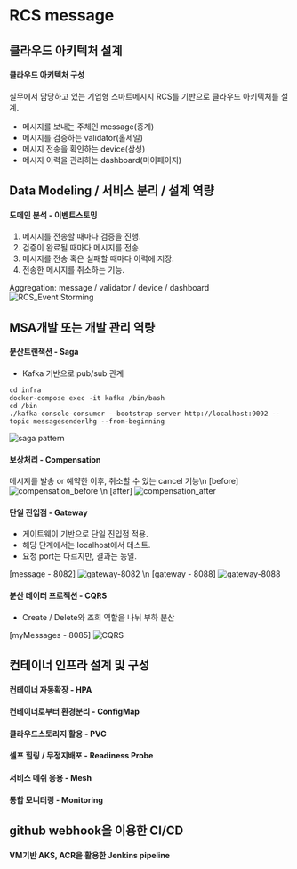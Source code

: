 # RCS message

## 클라우드 아키텍처 설계
#### 클라우드 아키텍처 구성

실무에서 담당하고 있는 기업형 스마트메시지 RCS를 기반으로 클라우드 아키텍처를 설계.
- 메시지를 보내는 주체인 message(중계)
- 메시지를 검증하는 validator(홀세일)
- 메시지 전송을 확인하는 device(삼성)
- 메시지 이력을 관리하는 dashboard(마이페이지)

## Data Modeling / 서비스 분리 / 설계 역량
#### 도메인 분석 - 이벤트스토밍

1. 메시지를 전송할 때마다 검증을 진행.
2. 검증이 완료될 때마다 메시지를 전송.
3. 메시지를 전송 혹은 실패할 때마다 이력에 저장.
4. 전송한 메시지를 취소하는 기능.

Aggregation: message / validator / device / dashboard
![RCS_Event Storming](https://github.com/user-attachments/assets/b8fcb83d-2e9a-4340-b773-0b230f6cd10a)


## MSA개발 또는 개발 관리 역량

#### 분산트랜잭션 - Saga

- Kafka 기반으로 pub/sub 관계

```
cd infra
docker-compose exec -it kafka /bin/bash
cd /bin
./kafka-console-consumer --bootstrap-server http://localhost:9092 --topic messagesenderlhg --from-beginning
```

![saga pattern](https://github.com/user-attachments/assets/14510971-4dd7-4c60-b608-47d370c040d0)


#### 보상처리 - Compensation

메시지를 발송 or 예약한 이후, 취소할 수 있는 cancel 기능\n
[before]
![compensation_before](https://github.com/user-attachments/assets/dfe8b996-1cc7-43b6-9af8-afed6b917f72)
\n
[after]
![compensation_after](https://github.com/user-attachments/assets/4a12c2b5-9814-4cf1-8db7-4330f8c3d108)


#### 단일 진입점 - Gateway

- 게이트웨이 기반으로 단일 진입점 적용.
- 해당 단계에서는 localhost에서 테스트.
- 요청 port는 다르지만, 결과는 동일.

[message - 8082]
![gateway-8082](https://github.com/user-attachments/assets/f569a72a-433e-4ce0-9e86-8e6517a7d85e)
\n
[gateway - 8088]
![gateway-8088](https://github.com/user-attachments/assets/5c956a30-e216-4573-bd29-3ac7cfb25fb3)


#### 분산 데이터 프로젝션 - CQRS

- Create / Delete와 조회 역할을 나눠 부하 분산

[myMessages - 8085]
![CQRS](https://github.com/user-attachments/assets/793a3949-1697-40ad-986a-e66157f1de74)



## 컨테이너 인프라 설계 및 구성

#### 컨테이너 자동확장 - HPA


#### 컨테이너로부터 환경분리 - ConfigMap


#### 클라우드스토리지 활용 - PVC


#### 셀프 힐링 / 무정지배포 - Readiness Probe


#### 서비스 메쉬 응용 - Mesh


#### 통합 모니터링 - Monitoring


## github webhook을 이용한 CI/CD
#### VM기반 AKS, ACR을 활용한 Jenkins pipeline


